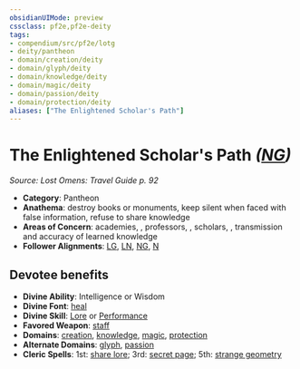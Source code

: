 ```yaml
---
obsidianUIMode: preview
cssclass: pf2e,pf2e-deity
tags:
- compendium/src/pf2e/lotg
- deity/pantheon
- domain/creation/deity
- domain/glyph/deity
- domain/knowledge/deity
- domain/magic/deity
- domain/passion/deity
- domain/protection/deity
aliases: ["The Enlightened Scholar's Path"]
---
```

# The Enlightened Scholar's Path *([NG](../../../rules/traits/neutral-good-b1.md))*  
*Source: Lost Omens: Travel Guide p. 92*  

- **Category**: Pantheon
- **Anathema**: destroy books or monuments, keep silent when faced with false information, refuse to share knowledge
- **Areas of Concern**: academies, , professors, , scholars, , transmission and accuracy of learned knowledge
- **Follower Alignments**: [LG](../../../rules/traits/lawful-goo-b1.md), [LN](../../../rules/traits/lawful-neutral-b1.md), [NG](../../../rules/traits/neutral-good-b1.md), [N](../../../rules/traits/neutral-b1.md)

## Devotee benefits

- **Divine Ability**: Intelligence or Wisdom
- **Divine Font**: [heal](../../spells/heal.md)
- **Divine Skill**: [Lore](../../skills.md#Lore) or [Performance](../../skills.md#Performance)
- **Favored Weapon**: [staff](../../equipment/items/staff.md)
- **Domains**: [creation](../domains.md#Creation), [knowledge](../domains.md#Knowledge), [magic](../domains.md#Magic), [protection](../domains.md#Protection)
- **Alternate Domains**: [glyph](../domains.md#Glyph), [passion](../domains.md#Passion)
- **Cleric Spells**: 1st: [share lore](../../spells/share-lore-logm.md); 3rd: [secret page](../../spells/secret-page.md); 5th: [strange geometry](../../spells/strange-geometry-apg.md)